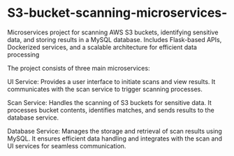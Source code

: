 # S3-bucket-scanning-microservices-
Microservices project for scanning AWS S3 buckets, identifying sensitive data, and storing results in a MySQL database. Includes Flask-based APIs, Dockerized services, and a scalable architecture for efficient data processing

The project consists of three main microservices:

UI Service: Provides a user interface to initiate scans and view results. It communicates with the scan service to trigger scanning processes.

Scan Service: Handles the scanning of S3 buckets for sensitive data. It processes bucket contents, identifies matches, and sends results to the database service.

Database Service: Manages the storage and retrieval of scan results using MySQL. It ensures efficient data handling and integrates with the scan and UI services for seamless communication.
